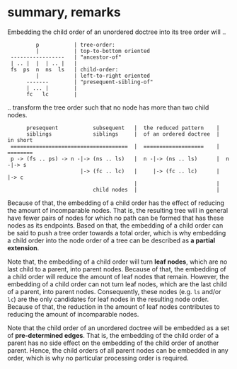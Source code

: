 
<!-- ======================================================================= -->
# summary, remarks

Embedding the child order of an unordered doctree into its tree order will ..

```
         p           | tree-order:
         |           | top-to-bottom oriented
 -----------------   | "ancestor-of"
 | .. |  |  | .. |   |
 fs  ps  n  ns  ls   | child-order:
         |           | left-to-right oriented
      -------        | "presequent-sibling-of"
      | ... |        |
      fc   lc        |
```

.. transform the tree order such that no node has more than two child nodes.

```
      presequent           subsequent   |  the reduced pattern    |
      siblings             siblings     |  of an ordered doctree  |  in short
 =====================================  |  ===================    |  ========
 p -> (fs .. ps) -> n -|-> (ns .. ls)   |  n -|-> (ns .. ls)      |  n -|-> s
                       |-> (fc .. lc)   |     |-> (fc .. lc)      |     |-> c
                                        |                         |
                           child nodes  |                         |
```

Because of that, the embedding of a child order has the effect of reducing the
amount of incomparable nodes. That is, the resulting tree will in general have
fewer pairs of nodes for which no path can be formed that has these nodes as its
endpoints. Based on that, the embedding of a child order can be said to push a
tree order towards a total order, which is why embedding a child order into the
node order of a tree can be described as **a partial extension**.

Note that, the embedding of a child order will turn **leaf nodes**, which are
no last child to a parent, into parent nodes. Because of that, the embedding
of a child order will reduce the amount of leaf nodes that remain. However, the
embedding of a child order can not turn leaf nodes, which are the last child of
a parent, into parent nodes. Consequently, these nodes (e.g. `ls` and/or `lc`)
are the only candidates for leaf nodes in the resulting node order. Because
of that, the reduction in the amount of leaf nodes contributes to reducing the
amount of incomparable nodes.

Note that the child order of an unordered doctree will be embedded as a set of
**pre-determined edges**. That is, the embedding of the child order of a parent
has no side effect on the embedding of the child order of another parent. Hence,
the child orders of all parent nodes can be embedded in any order, which is why
no particular processing order is required.
